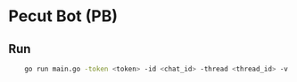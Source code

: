 # Pecut Bot (PB)

## Run

```bash
	go run main.go -token <token> -id <chat_id> -thread <thread_id> -v
```
